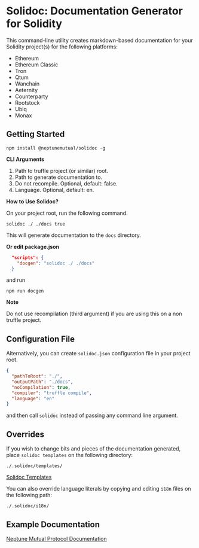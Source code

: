 # Solidoc: Documentation Generator for Solidity

This command-line utility creates markdown-based documentation for your Solidity project(s) for the following platforms:

* Ethereum
* Ethereum Classic
* Tron
* Qtum
* Wanchain
* Aeternity
* Counterparty
* Rootstock
* Ubiq
* Monax


## Getting Started

```npm
npm install @neptunemutual/solidoc -g
```

**CLI Arguments**

1. Path to truffle project (or similar) root.
2. Path to generate documentation to.
3. Do not recompile. Optional, default: false.
4. Language. Optional, default: en.


**How to Use Solidoc?**

On your project root, run the following command.

```npm
solidoc ./ ./docs true
```

This will generate documentation to the `docs` directory.

**Or edit package.json**

```json
  "scripts": {
    "docgen": "solidoc ./ ./docs"
  }
```

and run

```npm
npm run docgen
```

**Note**

Do not use recompilation (third argument) if you are using this on a non truffle project.

## Configuration File

Alternatively, you can create `solidoc.json` configuration file in your project root.

```json
{
  "pathToRoot": "./",
  "outputPath": "./docs",
  "noCompilation": true,
  "compiler": "truffle compile",
  "language": "en"
}
```

and then call `solidoc` instead of passing any command line argument.


## Overrides

If you wish to change bits and pieces of the documentation generated, place `solidoc templates` on the following directory:

`./.solidoc/templates/`

[Solidoc Templates](templates)


You can also override language literals by copying and editing `i18n` files on the following path:

`./.solidoc/i18n/`



## Example Documentation

[Neptune Mutual Protocol Documentation](https://github.com/neptune-mutual-blue/protocol)
